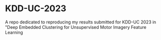 # KDD-UC-2023
A repo dedicated to reproducing my results submitted for KDD-UC 2023 in "Deep Embedded Clustering for Unsupervised Motor  Imagery Feature Learning
